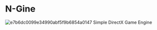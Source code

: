 # N-Gine
![e7b6dc0099e34990abf5f9b6854a0147](https://user-images.githubusercontent.com/24998577/129656870-0bdb21b7-3d86-458a-8e50-83ed7a2a4c6e.png)
Simple DirectX Game Engine
